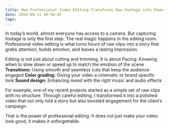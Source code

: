 ```yaml
---
title: How Professional Video Editing Transforms Raw Footage into Powerful Stories
date: 2024-09-11 09:56:45
tags:
---
```


In today’s world, almost everyone has access to a camera. But capturing footage is only the first step. The real magic happens in the editing room. Professional video editing is what turns hours of raw clips into a story that grabs attention, builds emotion, and leaves a lasting impression.

Editing is not just about cutting and trimming. It is about
Pacing: Knowing when to slow down or speed up to match the emotion of the scene
**Transitions:** Using smooth and seamless cuts that keep the audience engaged
**Color grading:** Giving your video a cinematic or brand specific look
**Sound design:** Enhancing mood with the right music and audio effects

For example, one of my recent projects started as a simple set of raw clips with no structure. Through careful editing, I transformed it into a polished video that not only told a story but also boosted engagement for the client’s campaign.

That is the power of professional editing. It does not just make your video look good, it makes it unforgettable.
